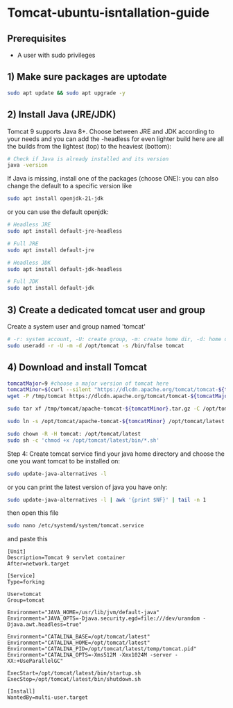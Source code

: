 # Tomcat-ubuntu-isntallation-guide

## Prerequisites
- A user with sudo privileges


## 1) Make sure packages are uptodate 

```bash
sudo apt update && sudo apt upgrade -y
```

## 2) Install Java (JRE/JDK)
Tomcat 9 supports Java 8+. Choose between JRE and JDK according to your needs and you can add the -headless for even lighter build
here are all the builds from the lightest (top) to the heaviest (bottom):

```bash
# Check if Java is already installed and its version
java -version
```

If Java is missing, install one of the packages (choose ONE):
you can also change the default to a specific version like 
```bash
sudo apt install openjdk-21-jdk
```
or you can use the default openjdk:
```bash
# Headless JRE
sudo apt install default-jre-headless

# Full JRE
sudo apt install default-jre

# Headless JDK
sudo apt install default-jdk-headless

# Full JDK
sudo apt install default-jdk
```


## 3) Create a dedicated tomcat user and group
Create a system user and group named 'tomcat'
```bash
# -r: system account, -U: create group, -m: create home dir, -d: home dir, -s: shell
sudo useradd -r -U -m -d /opt/tomcat -s /bin/false tomcat
```

## 4) Download and install Tomcat

```bash
tomcatMajor=9 #choose a major version of tomcat here
tomcatMinor=$(curl --silent "https://dlcdn.apache.org/tomcat/tomcat-${tomcatMajor}/" | grep -oP "v${tomcatMajor}\.\d+\.\d+" | sort -V | tail -n 1 | sed 's/^v//')
wget -P /tmp/tomcat https://dlcdn.apache.org/tomcat/tomcat-${tomcatMajor}/v${tomcatMinor}/bin/apache-tomcat-${tomcatMinor}.tar.gz
```

```bash
sudo tar xf /tmp/tomcat/apache-tomcat-${tomcatMinor}.tar.gz -C /opt/tomcat
```


```bash
sudo ln -s /opt/tomcat/apache-tomcat-${tomcatMinor} /opt/tomcat/latest
```


```bash
sudo chown -R -H tomcat: /opt/tomcat/latest
sudo sh -c 'chmod +x /opt/tomcat/latest/bin/*.sh'
```

Step 4: Create tomcat service
find your java home directory and choose the one you want tomcat to be installed on:
```bash
sudo update-java-alternatives -l
```
or you can print the latest version of java you have only:
```bash
sudo update-java-alternatives -l | awk '{print $NF}' | tail -n 1
```
then open this file 
```bash
sudo nano /etc/systemd/system/tomcat.service
```
and paste this

```/etc/systemd/system/tomcat.service
[Unit]
Description=Tomcat 9 servlet container
After=network.target

[Service]
Type=forking

User=tomcat
Group=tomcat

Environment="JAVA_HOME=/usr/lib/jvm/default-java"
Environment="JAVA_OPTS=-Djava.security.egd=file:///dev/urandom -Djava.awt.headless=true"

Environment="CATALINA_BASE=/opt/tomcat/latest"
Environment="CATALINA_HOME=/opt/tomcat/latest"
Environment="CATALINA_PID=/opt/tomcat/latest/temp/tomcat.pid"
Environment="CATALINA_OPTS=-Xms512M -Xmx1024M -server -XX:+UseParallelGC"

ExecStart=/opt/tomcat/latest/bin/startup.sh
ExecStop=/opt/tomcat/latest/bin/shutdown.sh

[Install]
WantedBy=multi-user.target
```

